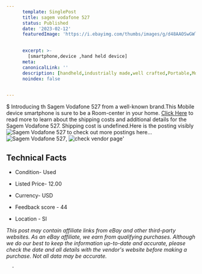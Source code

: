 ```yaml
---
      template: SinglePost
      title: sagem vodafone 527
      status: Published
      date: '2023-02-12'
      featuredImage: 'https://i.ebayimg.com/thumbs/images/g/d48AAOSwGWliHj2K/s-l225.jpg'
       

      excerpt: >-
        [smartphone,device ,hand held device]
      meta:
      canonicalLink: ''
      description: [handheld,industrially made,well crafted,Portable,Mobile,Compact,Convenient,Lightweight,Maneuverable,Man-portable,Miniature,Carriable,Hand-held,Light,Holdable,Transportable,Mobile device,Pocket-sized,On-the-go,Wireless,Cordless,Compact size,Convenient size, smartphone,device ,hand held device]
      noindex: false
      

---
```

$
      Introducing th Sagem Vodafone 527 from a well-known brand.This Mobile device smartphone is sure to be a Room-center in your home. [Click Here](https://www.ebay.com/itm/284676493767?hash=item42480a91c7%3Ag%3Ad48AAOSwGWliHj2K&mkevt=1&mkcid=1&mkrid=711-53200-19255-0&campid=%253CePNCampaignId%253E&customid=%253CreferenceId%253E&toolid=10049) to read more to learn about the shipping costs and additional details for the Sagem Vodafone 527. Shipping cost is undefined.Here is the posting visibly ![Sagem Vodafone 527](https://i.ebayimg.com/thumbs/images/g/d48AAOSwGWliHj2K/s-l225.jpg) to check out more postings here... ![Sagem Vodafone 527](https://i.ebayimg.com/images/g/d48AAOSwGWliHj2K/s-l1600.jpg), ![check vendor page](https://origin-galleryplus.ebayimg.com/ws/web/284676493767_2_0_1/225x225.jpg,https://origin-galleryplus.ebayimg.com/ws/web/284676493767_3_0_1/225x225.jpg)'

      

 ## Technical Facts 



     
      

 - Condition- Used 


      

 - Listed Price- 12.00 


      

 - Currency- USD 


      

 - Feedback score - 44 


      

 - Location - SI 


      
      

 *_This post may contain affiliate links from eBay and other third-party websites. As an eBay affiliate, we earn from qualifying purchases. Although we do our best to keep the information up-to-date and accurate, please check the date and all details with the vendor's website before making a purchase. Not all data may be accurate._*




      -

